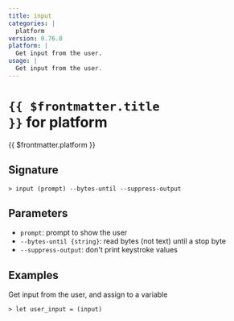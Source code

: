 ```yaml
---
title: input
categories: |
  platform
version: 0.76.0
platform: |
  Get input from the user.
usage: |
  Get input from the user.
---
```


# <code>{{ $frontmatter.title }}</code> for platform

<div class='command-title'>{{ $frontmatter.platform }}</div>

## Signature

```> input (prompt) --bytes-until --suppress-output```

## Parameters

 -  `prompt`: prompt to show the user
 -  `--bytes-until {string}`: read bytes (not text) until a stop byte
 -  `--suppress-output`: don't print keystroke values

## Examples

Get input from the user, and assign to a variable
```shell
> let user_input = (input)
```
